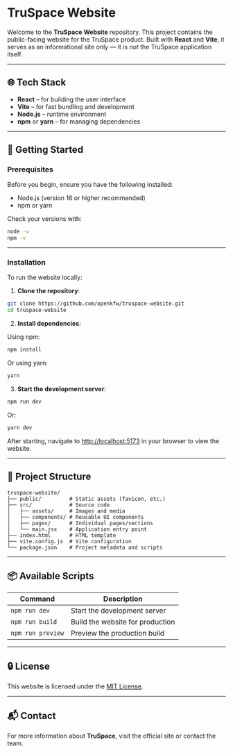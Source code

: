 # TruSpace Website

Welcome to the **TruSpace Website** repository. This project contains the public-facing website for the TruSpace product. Built with **React** and **Vite**, it serves as an informational site only — it is *not* the TruSpace application itself.

---

## 🌐 Tech Stack

- **React** – for building the user interface
- **Vite** – for fast bundling and development
- **Node.js** – runtime environment
- **npm** or **yarn** – for managing dependencies

---

## 🚀 Getting Started

### Prerequisites

Before you begin, ensure you have the following installed:

- Node.js (version 16 or higher recommended)
- npm or yarn

Check your versions with:

```bash
node -v
npm -v
```

---

### Installation

To run the website locally:

1. **Clone the repository**:

```bash
git clone https://github.com/openkfw/truspace-website.git
cd truspace-website
```

2. **Install dependencies**:

Using npm:

```bash
npm install
```

Or using yarn:

```bash
yarn
```

3. **Start the development server**:

```bash
npm run dev
```

Or:

```bash
yarn dev
```

After starting, navigate to [http://localhost:5173](http://localhost:5173) in your browser to view the website.

---

## 📁 Project Structure

```
truspace-website/
├── public/         # Static assets (favicon, etc.)
├── src/            # Source code
│   ├── assets/     # Images and media
│   ├── components/ # Reusable UI components
│   ├── pages/      # Individual pages/sections
│   └── main.jsx    # Application entry point
├── index.html      # HTML template
├── vite.config.js  # Vite configuration
└── package.json    # Project metadata and scripts
```

---

## 📦 Available Scripts

| Command            | Description                       |
|--------------------|-----------------------------------|
| `npm run dev`      | Start the development server       |
| `npm run build`    | Build the website for production   |
| `npm run preview`  | Preview the production build       |

---

## 🔒 License

This website is licensed under the [MIT License](LICENSE).

---

## 📬 Contact

For more information about **TruSpace**, visit the official site or contact the team.
